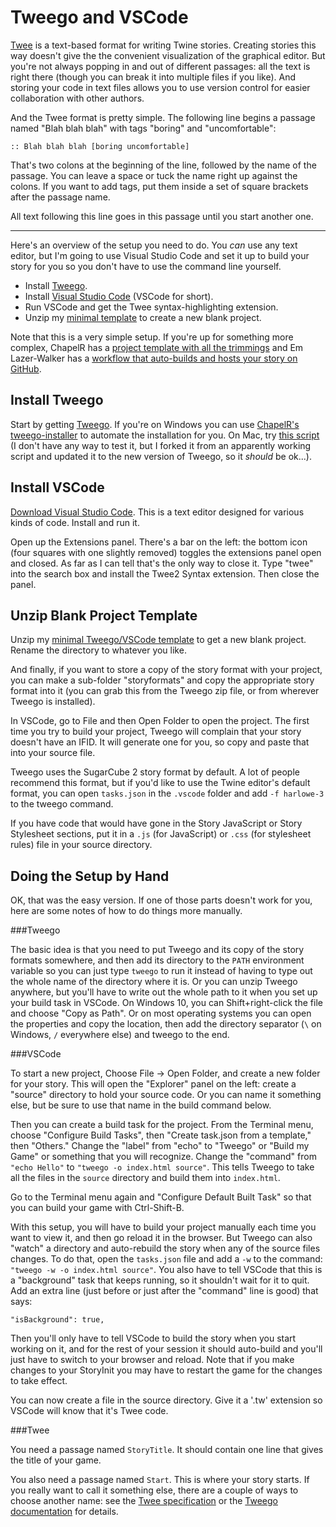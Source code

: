 Tweego and VSCode
=================

[Twee](https://github.com/iftechfoundation/twine-specs/blob/master/twee-3-specification.md) is a text-based format for writing Twine stories. Creating stories this way doesn't give the the convenient visualization of the graphical editor. But you're not always popping in and out of different passages: all the text is right there (though you can break it into multiple files if you like). And storing your code in text files allows you to use version control for easier collaboration with other authors.

And the Twee format is pretty simple. The following line begins a passage named "Blah blah blah" with tags "boring" and "uncomfortable":

	:: Blah blah blah [boring uncomfortable]

That's two colons at the beginning of the line, followed by the name of the passage. You can leave a space or tuck the name right up against the colons. If you want to add tags, put them inside a set of square brackets after the passage name.

All text following this line goes in this passage until you start another one.

-----

Here's an overview of the setup you need to do. You *can* use any text editor,
but I'm going to use Visual Studio Code and set it up to build your story for
you so you don't have to use the command line yourself.

* Install [Tweego](https://www.motoslave.net/tweego/).
* Install [Visual Studio Code](https://code.visualstudio.com/) (VSCode for short).
* Run VSCode and get the Twee syntax-highlighting extension.
* Unzip my [minimal template](tweego-vscode.zip) to create a new blank project.

Note that this is a very simple setup. If you're up for something more complex, ChapelR has a [project template with all the trimmings](https://github.com/ChapelR/tweego-setup) and Em Lazer-Walker has a [workflow that auto-builds and hosts your story on GitHub](https://dev.to/lazerwalker/a-modern-developer-s-workflow-for-twine-4imp).


Install Tweego
--------------


Start by getting [Tweego](https://www.motoslave.net/tweego/). If you're on Windows you can use [ChapelR's tweego-installer](https://github.com/ChapelR/tweego-installer/releases) to automate the installation for you. On Mac, try [this script](https://gist.github.com/JoshuaGrams/845eb0e0cd8e8fb42668028792b37ce7) (I don't have any way to test it, but I forked it from an apparently working script and updated it to the new version of Tweego, so it *should* be ok...).


Install VSCode
--------------

[Download Visual Studio Code](https://code.visualstudio.com/Download). This is a text editor designed for various kinds of code. Install and run it.

Open up the Extensions panel. There's a bar on the left: the bottom icon (four squares with one slightly removed) toggles the extensions panel open and closed. As far as I can tell that's the only way to close it. Type "twee" into the search box and install the Twee2 Syntax extension. Then close the panel.


Unzip Blank Project Template
----------------------------

Unzip my [minimal Tweego/VSCode template](tweego-vscode.zip) to get a new blank project. Rename the directory to whatever you like.

And finally, if you want to store a copy of the story format with your project, you can make a sub-folder "storyformats" and copy the appropriate story format into it (you can grab this from the Tweego zip file, or from wherever Tweego is installed).

In VSCode, go to File and then Open Folder to open the  project. The first time you try to build your project, Tweego will complain that your story doesn't have an IFID. It will generate one for you, so copy and paste that into your source file.

Tweego uses the SugarCube 2 story format by default. A lot of people recommend this format, but if you'd like to use the Twine editor's default format, you can open `tasks.json` in the `.vscode` folder and add `-f harlowe-3` to the tweego command.

If you have code that would have gone in the Story JavaScript or Story Stylesheet sections, put it in a `.js` (for JavaScript) or `.css` (for stylesheet rules) file in your source directory.


Doing the Setup by Hand
-----------------------

OK, that was the easy version. If one of those parts doesn't work for you, here are some notes of how to do things more manually.

###Tweego


The basic idea is that you need to put Tweego and its copy of the story formats somewhere, and then add its directory to the `PATH` environment variable so you can just type `tweego` to run it instead of having to type out the whole name of the directory where it is. Or you can unzip Tweego anywhere, but you'll have to write out the whole path to it when you set up your build task in VSCode. On Windows 10, you can Shift+right-click the file and choose "Copy as Path". Or on most operating systems you can open the properties and copy the location, then add the directory separator (`\` on Windows, `/` everywhere else) and tweego to the end.

###VSCode

To start a new project, Choose File -> Open Folder, and create a new folder for your story. This will open the "Explorer" panel on the left: create a "source" directory to hold your source code. Or you can name it something else, but be sure to use that name in the build command below.

Then you can create a build task for the project. From the Terminal menu, choose "Configure Build Tasks", then "Create task.json from a template," then "Others." Change the "label" from "echo" to "Tweego" or "Build my Game" or something that you will recognize. Change the "command" from `"echo Hello"` to `"tweego -o index.html source"`. This tells Tweego to take all the files in the `source` directory and build them into `index.html`.

Go to the Terminal menu again and "Configure Default Built Task" so that you can build your game with Ctrl-Shift-B.

With this setup, you will have to build your project manually each time you want to view it, and then go reload it in the browser. But Tweego can also "watch" a directory and auto-rebuild the story when any of the source files changes. To do that, open the `tasks.json` file and add a `-w` to the command: `"tweego -w -o index.html source"`. You also have to tell VSCode that this is a "background" task that keeps running, so it shouldn't wait for it to quit. Add an extra line (just before or just after the "command" line is good) that says:

	"isBackground": true,

Then you'll only have to tell VSCode to build the story when you start working on it, and for the rest of your session it should auto-build and you'll just have to switch to your browser and reload. Note that if you make changes to your StoryInit you may have to restart the game for the changes to take effect.

You can now create a file in the source directory. Give it a '.tw' extension so VSCode will know that it's Twee code.

###Twee

You need a passage named `StoryTitle`. It should contain one line that gives the title of your game.

You also need a passage named `Start`. This is where your story starts. If you really want to call it something else, there are a couple of ways to choose another name: see the [Twee specification](https://github.com/iftechfoundation/twine-specs/blob/master/twee-3-specification.md) or the [Tweego documentation](https://www.motoslave.net/tweego/docs/) for details.

